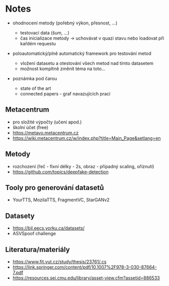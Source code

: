 # Notes
- ohodnocení metody (pořebný výkon, přesnost, ...)
    - testovací data (šum, ...)
    - čas inicializace metody -> uchovávat v quazi stavu nebo loadovat při kařdém requestu       
- poloautomatický/plně automatický framework pro testování metod
    - vložení datasetu a otestování všech metod nad tímto datasetem
    - možnost kompltně změnit téma na toto...


- poznámka pod čarou
    - state of the art
    - connected papers - graf navazujících prací

## Metacentrum
- pro složité výpočty (učení apod.)
- školní účet (free)
- https://metavo.metacentrum.cz
- https://wiki.metacentrum.cz/w/index.php?title=Main_Page&setlang=en

## Metody
- rozchození (řeč - fixní délky - 2s, obraz - případný scaling, oříznutí)
- https://github.com/topics/deepfake-detection

## Tooly pro generování datasetů
- YourTTS, MozilaTTS, FragmentVC, StarGANv2

## Datasety
- https://bil.eecs.yorku.ca/datasets/
- ASVSpoof challenge

## Literatura/materiály
- https://www.fit.vut.cz/study/thesis/23761/.cs
- https://link.springer.com/content/pdf/10.1007%2F978-3-030-87664-7.pdf
- https://resources.sei.cmu.edu/library/asset-view.cfm?assetid=886533